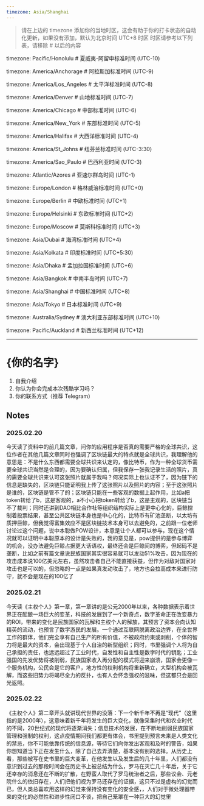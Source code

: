 ```yaml
---
timezone: Asia/Shanghai
---
```


> 请在上边的 timezone 添加你的当地时区，这会有助于你的打卡状态的自动化更新，如果没有添加，默认为北京时间 UTC+8 时区
> 时区请参考以下列表，请移除 # 以后的内容

timezone: Pacific/Honolulu # 夏威夷-阿留申标准时间 (UTC-10)

timezone: America/Anchorage # 阿拉斯加标准时间 (UTC-9)

timezone: America/Los_Angeles # 太平洋标准时间 (UTC-8)

timezone: America/Denver # 山地标准时间 (UTC-7)

timezone: America/Chicago # 中部标准时间 (UTC-6)

timezone: America/New_York # 东部标准时间 (UTC-5)

timezone: America/Halifax # 大西洋标准时间 (UTC-4)

timezone: America/St_Johns # 纽芬兰标准时间 (UTC-3:30)

timezone: America/Sao_Paulo # 巴西利亚时间 (UTC-3)

timezone: Atlantic/Azores # 亚速尔群岛时间 (UTC-1)

timezone: Europe/London # 格林威治标准时间 (UTC+0)

timezone: Europe/Berlin # 中欧标准时间 (UTC+1)

timezone: Europe/Helsinki # 东欧标准时间 (UTC+2)

timezone: Europe/Moscow # 莫斯科标准时间 (UTC+3)

timezone: Asia/Dubai # 海湾标准时间 (UTC+4)

timezone: Asia/Kolkata # 印度标准时间 (UTC+5:30)

timezone: Asia/Dhaka # 孟加拉国标准时间 (UTC+6)

timezone: Asia/Bangkok # 中南半岛时间 (UTC+7)

timezone: Asia/Shanghai # 中国标准时间 (UTC+8)

timezone: Asia/Tokyo # 日本标准时间 (UTC+9)

timezone: Australia/Sydney # 澳大利亚东部标准时间 (UTC+10)

timezone: Pacific/Auckland # 新西兰标准时间 (UTC+12)

---

# {你的名字}

1. 自我介绍
2. 你认为你会完成本次残酷学习吗？
3. 你的联系方式（推荐 Telegram）

## Notes

<!-- Content_START -->

### 2025.02.20

今天读了资料中的前几篇文章，问你的应用程序是否真的需要严格的全球共识，这位作者在其他几篇文章同时也强调了区块链最大的特点就是全球共识，我理解他的意思是：不是什么东西都需要全球共识来认定的，像比特币，作为一种全球货币需要全球共识当然是合理的，因为要确认归属，但我保存一张我记录生活的照片，真的需要全球共识来认可这张照片就属于我吗？何况实际上也认证不了，因为链下的信息是缺失的，区块链只能证明我上传了这张照片以及照片的内容；至于这张照片是谁的，区块链是管不了的；区块链只能在一些客观的数据上起作用，比如a把token转给了b，这是客观的，a不小心把token转给了b，这是主观的，区块链当不了裁判；同时还讲到DAO相比合作社等组织结构实际上是更中心化的，巨鲸控制着投票结果，甚至公共区块链本身也是中心化的，比特币有矿池垄断，以太坊有质押巨鲸，但我觉得富集效应不是区块链技术本身可以去避免的，之前跟一位老师讨论过这个问题，说中本聪做POW设计，本意是让个人都可以参与，现在这个情况就可以证明中本聪原本的设计是失败的，我的意见是，pow提供的是参与博弈的机会，没办法避免巨鲸占据更大话语权，最终还会是巨鲸间的博弈，但起码不是垄断，比如之前有篇文章说民族国家其实很容易就可以发动51%攻击，因为现在的攻击成本说100亿美元左右，虽然攻击者自己不能直接获益，但作为对敌对国家对攻击也是可以的，但忽略的一点是如果真发动攻击了，地方也会拉高成本来进行防守，就不会是现在的100亿了


### 2025.02.21

今天读《主权个人》第一章，第一章讲的是公元2000年以来，各种数据表示着世界正在酝酿一场巨大的变革，科技的发展到了一个新奇点，数字革命正在改变暴力的ROI，带来的变化是民族国家的瓦解和主权个人的解放，其预言了资本会向认知精英的流动，也预言了数字游民的发展。一个通过互联网脱离政治边界，在全世界工作的群体，他们完全享有自己生产的所有价值，不被政府约束或剥削，个体的智力将是最大的资本，会出现基于个人自治的新型组织；同时，书里强调个人将为自己承担的责任，也远远超过了工业时代，自发性和自主性是数字时代的钥匙；工业强国的先发优势将被削弱，民族国家收入再分配的模式将迎来崩溃，国家会更像一个服务机构，公民会是它的客户，地方性的权利机构将重新确立，大型机构会被瓦解，而这些旧势力将竭尽全力的反扑，也有人会怀念强权的滋味，但这都只会是回光返照。


### 2025.02.22

《主权个人》第二章开头就讲现代世界的没落：下一个新千年不再是“现代”（这里指的是2000年），这意味着新千年将发生的巨大变化，就像采集时代和农业时代的不同，20世纪式的现代将逐渐消失；信息技术的发展，在不断地削弱民族国家管理和强制的权利，这点疫情期间我们都更有体会，书里提到预言未来是人类文化的禁忌，你不可能依靠传统的信息源，等待它们向你发出客观和及时的警告，如果你想知道当下正在发生什么，除了自己去弄清楚，基本没有别的选择。从历史上看，那些被写在史书里的巨大变革，在他发生以及发生后的几十年里，人们都没有意识到过去的那段时间会在历史书上被总结为什么，罗马在灭亡几十年后，关于它还幸存的消息还在不断的扩散，在野蛮人取代了罗马统治者之后，那些议会、元老院什么的依旧存在，人们把他们视为罗马还存在的证据，这只不过是虚构的幻觉而已，但人类总喜欢用这样的幻觉来保持没有变化的安全感，，人们对于微处理器带来的变化的必然性和进步性闭口不谈，把自己笼罩在一种巨大的幻觉里



<!-- Content_END -->  
